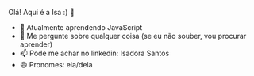 Olá! Aqui é a Isa :) 👋

<div>
  <ul>
    <li>🌱 Atualmente aprendendo JavaScript</li>
    <li>💬 Me pergunte sobre qualquer coisa (se eu não souber, vou procurar aprender)</li>
    <li>📫 Pode me achar no linkedin: Isadora Santos</li>
    <li>😄 Pronomes: ela/dela</li>
  </ul>
</div>


